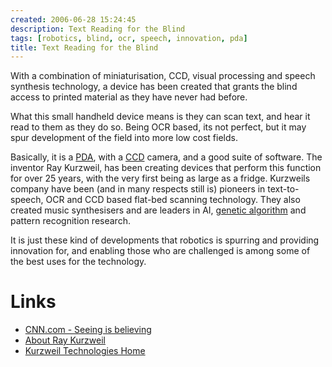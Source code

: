 ```yaml
---
created: 2006-06-28 15:24:45
description: Text Reading for the Blind
tags: [robotics, blind, ocr, speech, innovation, pda]
title: Text Reading for the Blind
---
```

With a combination of miniaturisation, CCD, visual processing and speech synthesis technology, a device has been created that grants the blind access to printed material as they have never had before.

What this small handheld device means is they can scan text, and hear it read to them as they do so. Being OCR based, its not perfect, but it may spur development of the field into more low cost fields.

Basically, it is a [PDA](PDA "Personal Data Assistant"), with a [CCD](CCD "Charge Coupled Device") camera, and a good suite of software. The inventor Ray Kurzweil, has been creating devices that perform this function for over 25 years, with the very first being as large as a fridge. Kurzweils company have been (and in many respects still is) pioneers in text-to-speech, OCR and CCD based flat-bed scanning technology. They also created music synthesisers and are leaders in AI, [genetic algorithm](Genetic+Algorithm "Genetic Algorithm") and pattern recognition research.

It is just these kind of developments that robotics is spurring and providing innovation for, and enabling those who are challenged is among some of the best uses for the technology.

# Links

* <a href="http://edition.cnn.com/2006/TECH/ptech/06/27/blind.reader.ap/" >CNN.com - Seeing is believing</a>
* <a href="http://www.kurzweiltech.com/aboutray.html" >About Ray Kurzweil</a>
* <a href="http://www.kurzweiltech.com/ktihome.html" >Kurzweil Technologies Home</a>
